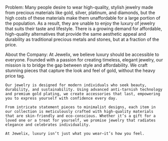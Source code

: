 
Problem:
    Many people desire to wear high-quality, stylish jewelry made from precious materials like gold, silver, platinum, and diamonds, but the high costs of these materials make them unaffordable for a large portion of the population. As a result, they are unable to enjoy the luxury of jewelry that suits their taste and lifestyle. There is a growing demand for affordable, high-quality alternatives that provide the same aesthetic appeal and durability as traditional precious metals and stones, but at a fraction of the price.


About the Company:
    At Jewelix, we believe luxury should be accessible to everyone. Founded with a passion for creating timeless, elegant jewelry, our mission is to bridge the gap between style and affordability. We craft stunning pieces that capture the look and feel of gold, without the heavy price tag.

    Our jewelry is designed for modern individuals who seek beauty, durability, and sustainability. Using advanced anti-tarnish technology and premium gold plating, we create accessories that last, empowering you to express yourself with confidence every day.

    From intricate statement pieces to minimalist designs, each item in our collection is meticulously crafted with high-quality materials that are skin-friendly and eco-conscious. Whether it’s a gift for a loved one or a treat for yourself, we promise jewelry that radiates elegance and celebrates individuality.

    At Jewelix, luxury isn’t just what you wear—it’s how you feel.



